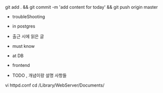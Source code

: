 


git add . && git commit -m 'add content for today' && git push origin master

- troubleShooting


- in postgres


- 출근 시에 읽은 글 





- must know 




- at DB 


- frontend


- TODO , 개념이랑 설명 사항들 


vi httpd.conf
cd /Library/WebServer/Documents/